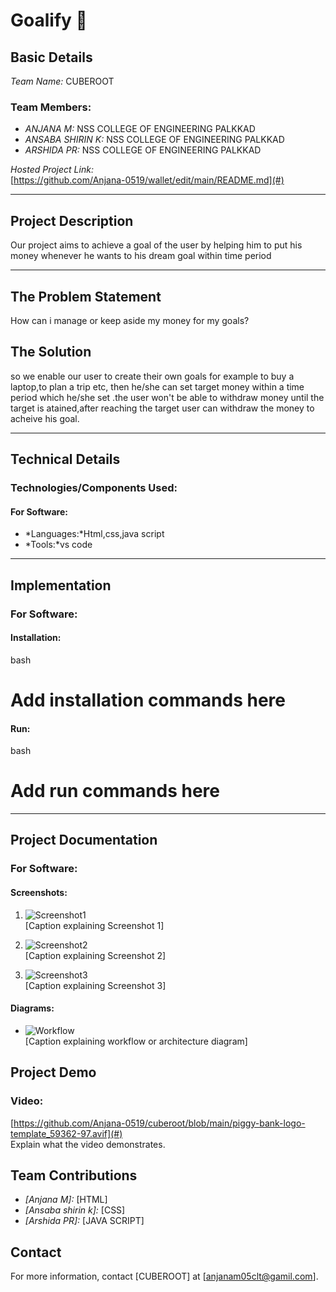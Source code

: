 # Goalify 🎯

## Basic Details
*Team Name:* CUBEROOT 

### Team Members:
- *ANJANA M:* NSS COLLEGE OF ENGINEERING PALKKAD  
- *ANSABA SHIRIN K:* NSS COLLEGE OF ENGINEERING PALKKAD 
- *ARSHIDA PR:* NSS COLLEGE OF ENGINEERING PALKKAD  

*Hosted Project Link:*  
[https://github.com/Anjana-0519/wallet/edit/main/README.md](#)

---

## Project Description
Our project aims to achieve a goal of the user by helping him to put his money whenever he wants to his dream goal within time period 



---

## The Problem Statement
How can i manage or keep aside my money for my goals?

## The Solution
so we enable our user to create their own goals for example to buy a laptop,to plan a trip etc, then he/she can set target money within a 
time period which he/she set .the user won't be able to withdraw money until the target is atained,after reaching the target user can withdraw 
the money to acheive his goal.

---

## Technical Details
### Technologies/Components Used:
#### For Software:
- *Languages:*Html,css,java script
- *Tools:*vs code

---

## Implementation
### For Software:
#### Installation:
bash
# Add installation commands here


#### Run:
bash
# Add run commands here


---

## Project Documentation
### For Software:
#### Screenshots:
1. ![Screenshot1](#)  
   [Caption explaining Screenshot 1]  

2. ![Screenshot2](#)  
   [Caption explaining Screenshot 2]  

3. ![Screenshot3](#)  
   [Caption explaining Screenshot 3]  

#### Diagrams:
- ![Workflow](#)  
  [Caption explaining workflow or architecture diagram]  


## Project Demo
### Video:
[https://github.com/Anjana-0519/cuberoot/blob/main/piggy-bank-logo-template_59362-97.avif](#)  
Explain what the video demonstrates.



## Team Contributions
- *[Anjana M]:* [HTML]
- *[Ansaba shirin k]:* [CSS]
- *[Arshida PR]:* [JAVA SCRIPT]


## Contact
For more information, contact [CUBEROOT] at [anjanam05clt@gamil.com].
